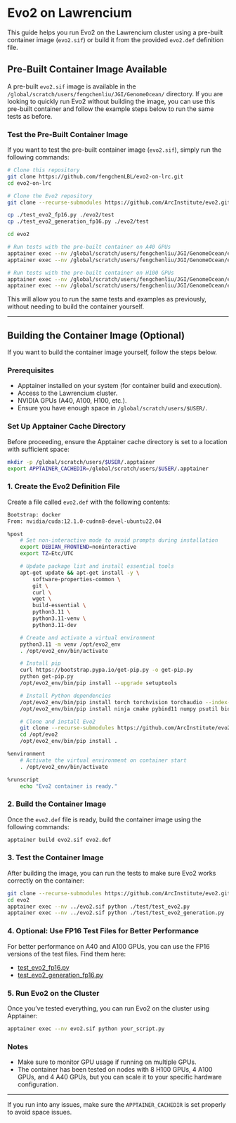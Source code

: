# Evo2 on Lawrencium

This guide helps you run Evo2 on the Lawrencium cluster using a pre-built container image (`evo2.sif`) or build it from the provided `evo2.def` definition file.

## Pre-Built Container Image Available

A pre-built `evo2.sif` image is available in the `/global/scratch/users/fengchenliu/JGI/GenomeOcean/` directory. If you are looking to quickly run Evo2 without building the image, you can use this pre-built container and follow the example steps below to run the same tests as before.

### Test the Pre-Built Container Image

If you want to test the pre-built container image (`evo2.sif`), simply run the following commands:

```bash
# Clone this repository
git clone https://github.com/fengchenLBL/evo2-on-lrc.git
cd evo2-on-lrc

# Clone the Evo2 repository
git clone --recurse-submodules https://github.com/ArcInstitute/evo2.git

cp ./test_evo2_fp16.py ./evo2/test
cp ./test_evo2_generation_fp16.py ./evo2/test

cd evo2

# Run tests with the pre-built container on A40 GPUs
apptainer exec --nv /global/scratch/users/fengchenliu/JGI/GenomeOcean/evo2.sif python ./test/test_evo2_fp16.py
apptainer exec --nv /global/scratch/users/fengchenliu/JGI/GenomeOcean/evo2.sif python ./test/test_evo2_generation_fp16.py

# Run tests with the pre-built container on H100 GPUs
apptainer exec --nv /global/scratch/users/fengchenliu/JGI/GenomeOcean/evo2.sif python ./test/test_evo2.py
apptainer exec --nv /global/scratch/users/fengchenliu/JGI/GenomeOcean/evo2.sif python ./test/test_evo2_generation.py
```

This will allow you to run the same tests and examples as previously, without needing to build the container yourself.

---

## Building the Container Image (Optional)

If you want to build the container image yourself, follow the steps below.

### Prerequisites

- Apptainer installed on your system (for container build and execution).
- Access to the Lawrencium cluster.
- NVIDIA GPUs (A40, A100, H100, etc.).
- Ensure you have enough space in `/global/scratch/users/$USER/`.

### Set Up Apptainer Cache Directory

Before proceeding, ensure the Apptainer cache directory is set to a location with sufficient space:

```bash
mkdir -p /global/scratch/users/$USER/.apptainer
export APPTAINER_CACHEDIR=/global/scratch/users/$USER/.apptainer
```

### 1. Create the Evo2 Definition File

Create a file called `evo2.def` with the following contents:

```bash
Bootstrap: docker
From: nvidia/cuda:12.1.0-cudnn8-devel-ubuntu22.04

%post
    # Set non-interactive mode to avoid prompts during installation
    export DEBIAN_FRONTEND=noninteractive
    export TZ=Etc/UTC

    # Update package list and install essential tools
    apt-get update && apt-get install -y \
        software-properties-common \
        git \
        curl \
        wget \
        build-essential \
        python3.11 \
        python3.11-venv \
        python3.11-dev

    # Create and activate a virtual environment
    python3.11 -m venv /opt/evo2_env
    . /opt/evo2_env/bin/activate

    # Install pip
    curl https://bootstrap.pypa.io/get-pip.py -o get-pip.py
    python get-pip.py
    /opt/evo2_env/bin/pip install --upgrade setuptools

    # Install Python dependencies
    /opt/evo2_env/bin/pip install torch torchvision torchaudio --index-url https://download.pytorch.org/whl/cu121
    /opt/evo2_env/bin/pip install ninja cmake pybind11 numpy psutil biopython huggingface_hub

    # Clone and install Evo2
    git clone --recurse-submodules https://github.com/ArcInstitute/evo2.git /opt/evo2
    cd /opt/evo2
    /opt/evo2_env/bin/pip install .

%environment
    # Activate the virtual environment on container start
    . /opt/evo2_env/bin/activate

%runscript
    echo "Evo2 container is ready."
```

### 2. Build the Container Image

Once the `evo2.def` file is ready, build the container image using the following commands:

```bash
apptainer build evo2.sif evo2.def
```

### 3. Test the Container Image

After building the image, you can run the tests to make sure Evo2 works correctly on the container:

```bash
git clone --recurse-submodules https://github.com/ArcInstitute/evo2.git
cd evo2
apptainer exec --nv ../evo2.sif python ./test/test_evo2.py
apptainer exec --nv ../evo2.sif python ./test/test_evo2_generation.py
```

### 4. Optional: Use FP16 Test Files for Better Performance

For better performance on A40 and A100 GPUs, you can use the FP16 versions of the test files. Find them here:
* [test_evo2_fp16.py](test_evo2_fp16.py)
* [test_evo2_generation_fp16.py](test_evo2_generation_fp16.py)

### 5. Run Evo2 on the Cluster

Once you’ve tested everything, you can run Evo2 on the cluster using Apptainer:

```bash
apptainer exec --nv evo2.sif python your_script.py
```

### Notes

- Make sure to monitor GPU usage if running on multiple GPUs.
- The container has been tested on nodes with 8 H100 GPUs, 4 A100 GPUs, and 4 A40 GPUs, but you can scale it to your specific hardware configuration.

---

If you run into any issues, make sure the `APPTAINER_CACHEDIR` is set properly to avoid space issues.
